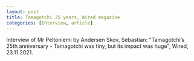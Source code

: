 ```yaml
---
layout: post
title: Tamagotchi 25 years, Wired magazine
categories: [Interview, article]
---
```

Interview of Mr Peltoniemi by Andersen Skov, Sebastian: "Tamagotchi’s 25th anniversary - Tamagotchi was tiny, but its impact was huge", Wired, 23.11.2021.
